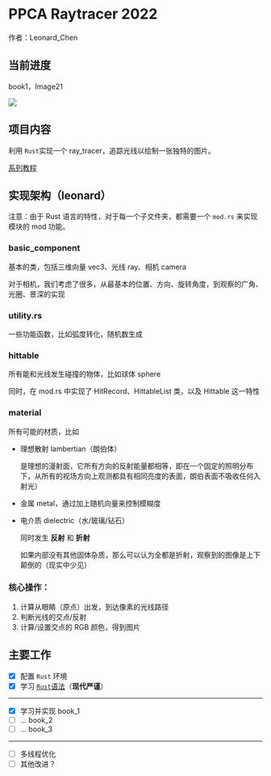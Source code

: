 # PPCA Raytracer 2022

作者：Leonard_Chen

## 当前进度

book1，Image21

![](https://s3.bmp.ovh/imgs/2022/07/10/462f85955635e531.jpg)

## 项目内容

利用 `Rust`实现一个 ray_tracer，追踪光线以绘制一张独特的图片。

[系列教程](https://raytracing.github.io/)

## 实现架构（leonard）

注意：由于 Rust 语言的特性，对于每一个子文件夹，都需要一个 `mod.rs` 来实现模块的 mod 功能。

### basic_component

基本的类，包括三维向量 vec3、光线 ray、相机 camera

对于相机，我们考虑了很多，从最基本的位置、方向、旋转角度，到观察的广角、光圈、景深的实现

### utility.rs

一些功能函数，比如弧度转化，随机数生成

### hittable

所有能和光线发生碰撞的物体，比如球体 sphere

同时，在 mod.rs 中实现了 HitRecord、HittableList 类，以及 Hittable 这一特性

### material

所有可能的材质，比如

- 理想散射 lambertian（朗伯体）

    是理想的漫射面，它所有方向的反射能量都相等，即在一个固定的照明分布下，从所有的视场方向上观测都具有相同亮度的表面，朗伯表面不吸收任何入射光）
- 金属 metal，通过加上随机向量来控制模糊度
- 电介质 dielectric（水/玻璃/钻石）

    同时发生 **反射** 和 **折射**

    如果内部没有其他固体杂质，那么可以认为全都是折射，观察到的图像是上下颠倒的（现实中少见）

### 核心操作：

1. 计算从眼睛（原点）出发，到达像素的光线路径
2. 判断光线的交点/反射
3. 计算/设置交点的 RGB 颜色，得到图片

## 主要工作

- [x] 配置 `Rust` 环境
- [x] 学习 [`Rust`语法](https://m.runoob.com/rust/rust-basic-syntax.html)（**现代严谨**）

---

- [x] 学习并实现 book_1
- [ ] ... book_2
- [ ] ... book_3

---

- [ ] 多线程优化
- [ ] 其他改进？